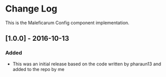 # Change Log
This is the Maleficarum Config component implementation. 

## [1.0.0] - 2016-10-13
### Added
- This was an initial release based on the code written by pharaun13 and added to the repo by me
